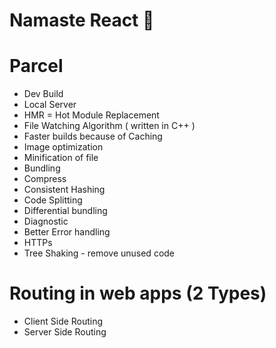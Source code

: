 # Namaste React 🚀

# Parcel

- Dev Build
- Local Server
- HMR = Hot Module Replacement
- File Watching Algorithm ( written in C++ )
- Faster builds because of Caching
- Image optimization
- Minification of file
- Bundling
- Compress
- Consistent Hashing
- Code Splitting
- Differential bundling
- Diagnostic
- Better Error handling
- HTTPs
- Tree Shaking - remove unused code

# Routing in web apps (2 Types)

- Client Side Routing
- Server Side Routing
